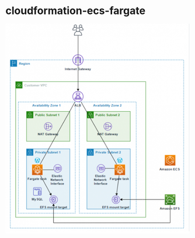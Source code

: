 # cloudformation-ecs-fargate
![ecs-fargate!](https://github.com/tdolivierth7/cloudformation-ecs-fargate/blob/a28cb32cd474f8d8e7f005f6f7533c53bf23b265/ecs-fargate.PNG)